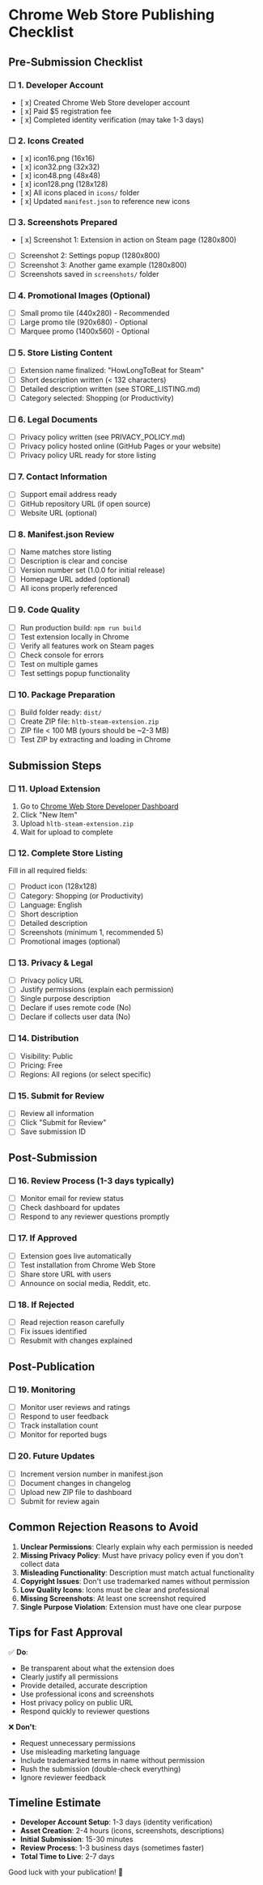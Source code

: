 # Chrome Web Store Publishing Checklist

## Pre-Submission Checklist

### ☐ 1. Developer Account
- [ x] Created Chrome Web Store developer account
- [ x] Paid $5 registration fee
- [ x] Completed identity verification (may take 1-3 days)

### ☐ 2. Icons Created
- [ x] icon16.png (16x16)
- [ x] icon32.png (32x32)
- [ x] icon48.png (48x48)
- [ x] icon128.png (128x128)
- [ x] All icons placed in `icons/` folder
- [ x] Updated `manifest.json` to reference new icons

### ☐ 3. Screenshots Prepared
- [ x] Screenshot 1: Extension in action on Steam page (1280x800)
- [ ] Screenshot 2: Settings popup (1280x800)
- [ ] Screenshot 3: Another game example (1280x800)
- [ ] Screenshots saved in `screenshots/` folder

### ☐ 4. Promotional Images (Optional)
- [ ] Small promo tile (440x280) - Recommended
- [ ] Large promo tile (920x680) - Optional
- [ ] Marquee promo (1400x560) - Optional

### ☐ 5. Store Listing Content
- [ ] Extension name finalized: "HowLongToBeat for Steam"
- [ ] Short description written (< 132 characters)
- [ ] Detailed description written (see STORE_LISTING.md)
- [ ] Category selected: Shopping (or Productivity)

### ☐ 6. Legal Documents
- [ ] Privacy policy written (see PRIVACY_POLICY.md)
- [ ] Privacy policy hosted online (GitHub Pages or your website)
- [ ] Privacy policy URL ready for store listing

### ☐ 7. Contact Information
- [ ] Support email address ready
- [ ] GitHub repository URL (if open source)
- [ ] Website URL (optional)

### ☐ 8. Manifest.json Review
- [ ] Name matches store listing
- [ ] Description is clear and concise
- [ ] Version number set (1.0.0 for initial release)
- [ ] Homepage URL added (optional)
- [ ] All icons properly referenced

### ☐ 9. Code Quality
- [ ] Run production build: `npm run build`
- [ ] Test extension locally in Chrome
- [ ] Verify all features work on Steam pages
- [ ] Check console for errors
- [ ] Test on multiple games
- [ ] Test settings popup functionality

### ☐ 10. Package Preparation
- [ ] Build folder ready: `dist/`
- [ ] Create ZIP file: `hltb-steam-extension.zip`
- [ ] ZIP file < 100 MB (yours should be ~2-3 MB)
- [ ] Test ZIP by extracting and loading in Chrome

## Submission Steps

### ☐ 11. Upload Extension
1. Go to [Chrome Web Store Developer Dashboard](https://chrome.google.com/webstore/devconsole)
2. Click "New Item"
3. Upload `hltb-steam-extension.zip`
4. Wait for upload to complete

### ☐ 12. Complete Store Listing
Fill in all required fields:
- [ ] Product icon (128x128)
- [ ] Category: Shopping (or Productivity)
- [ ] Language: English
- [ ] Short description
- [ ] Detailed description
- [ ] Screenshots (minimum 1, recommended 5)
- [ ] Promotional images (optional)

### ☐ 13. Privacy & Legal
- [ ] Privacy policy URL
- [ ] Justify permissions (explain each permission)
- [ ] Single purpose description
- [ ] Declare if uses remote code (No)
- [ ] Declare if collects user data (No)

### ☐ 14. Distribution
- [ ] Visibility: Public
- [ ] Pricing: Free
- [ ] Regions: All regions (or select specific)

### ☐ 15. Submit for Review
- [ ] Review all information
- [ ] Click "Submit for Review"
- [ ] Save submission ID

## Post-Submission

### ☐ 16. Review Process (1-3 days typically)
- [ ] Monitor email for review status
- [ ] Check dashboard for updates
- [ ] Respond to any reviewer questions promptly

### ☐ 17. If Approved
- [ ] Extension goes live automatically
- [ ] Test installation from Chrome Web Store
- [ ] Share store URL with users
- [ ] Announce on social media, Reddit, etc.

### ☐ 18. If Rejected
- [ ] Read rejection reason carefully
- [ ] Fix issues identified
- [ ] Resubmit with changes explained

## Post-Publication

### ☐ 19. Monitoring
- [ ] Monitor user reviews and ratings
- [ ] Respond to user feedback
- [ ] Track installation count
- [ ] Monitor for reported bugs

### ☐ 20. Future Updates
- [ ] Increment version number in manifest.json
- [ ] Document changes in changelog
- [ ] Upload new ZIP file to dashboard
- [ ] Submit for review again

## Common Rejection Reasons to Avoid

1. **Unclear Permissions**: Clearly explain why each permission is needed
2. **Missing Privacy Policy**: Must have privacy policy even if you don't collect data
3. **Misleading Functionality**: Description must match actual functionality
4. **Copyright Issues**: Don't use trademarked names without permission
5. **Low Quality Icons**: Icons must be clear and professional
6. **Missing Screenshots**: At least one screenshot required
7. **Single Purpose Violation**: Extension must have one clear purpose

## Tips for Fast Approval

✅ **Do**:
- Be transparent about what the extension does
- Clearly justify all permissions
- Provide detailed, accurate description
- Use professional icons and screenshots
- Host privacy policy on public URL
- Respond quickly to reviewer questions

❌ **Don't**:
- Request unnecessary permissions
- Use misleading marketing language
- Include trademarked terms in name without permission
- Rush the submission (double-check everything)
- Ignore reviewer feedback

## Timeline Estimate

- **Developer Account Setup**: 1-3 days (identity verification)
- **Asset Creation**: 2-4 hours (icons, screenshots, descriptions)
- **Initial Submission**: 15-30 minutes
- **Review Process**: 1-3 business days (sometimes faster)
- **Total Time to Live**: 2-7 days

Good luck with your publication! 🚀
